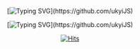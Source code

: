 <div align="center">

  [![Typing SVG](https://readme-typing-svg.demolab.com?font=Ubuntu&weight=700&size=40&duration=2000&pause=4000&color=1e87f0&center=true&vCenter=true&width=400&height=40&lines=Hi+there%2C+I'm+UkYi.)](https://github.com/ukyiJS)
</div>
<div align="center">

  [![Typing SVG](https://readme-typing-svg.demolab.com?font=Ubuntu&weight=500&size=18&duration=6000&pause=0&color=1e87f0&center=true&vCenter=true&width=400&height=18&lines=Nice+to+meet+you.)](https://github.com/ukyiJS)
</div>

<div align="center">

  [![Hits](https://hits.seeyoufarm.com/api/count/incr/badge.svg?url=https%3A%2F%2Fgithub.com%2FukyiJS&count_bg=%231E87F0&title_bg=%23555555&icon=github.svg&icon_color=%23E7E7E7&title=views&edge_flat=false)](https://github.com/ukyiJS)
</div>
